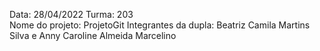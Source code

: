 Data: 28/04/2022     Turma: 203   
Nome do projeto: ProjetoGit
Integrantes da dupla: Beatriz Camila Martins Silva e Anny Caroline Almeida Marcelino

